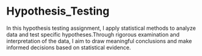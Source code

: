 # Hypothesis_Testing
In this hypothesis testing assignment, I apply statistical methods to analyze data and test specific hypotheses.Through rigorous examination and interpretation of the data, I aim to draw meaningful conclusions and make informed decisions based on statistical evidence.
